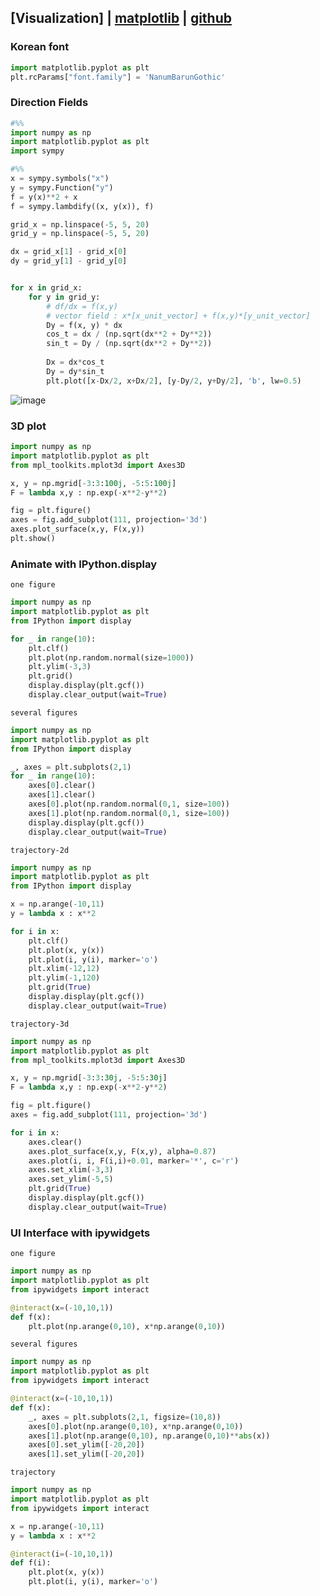 ## [Visualization] | [matplotlib](https://matplotlib.org/) | [github](https://github.com/matplotlib/matplotlib)
### Korean font
```python
import matplotlib.pyplot as plt
plt.rcParams["font.family"] = 'NanumBarunGothic'
```

### Direction Fields
```python
#%%
import numpy as np
import matplotlib.pyplot as plt
import sympy

#%%
x = sympy.symbols("x")
y = sympy.Function("y")
f = y(x)**2 + x
f = sympy.lambdify((x, y(x)), f)

grid_x = np.linspace(-5, 5, 20)
grid_y = np.linspace(-5, 5, 20) 

dx = grid_x[1] - grid_x[0]
dy = grid_y[1] - grid_y[0]


for x in grid_x:
    for y in grid_y:
        # df/dx = f(x,y)
        # vector field : x*[x_unit_vector] + f(x,y)*[y_unit_vector]
        Dy = f(x, y) * dx
        cos_t = dx / (np.sqrt(dx**2 + Dy**2))
        sin_t = Dy / (np.sqrt(dx**2 + Dy**2))
        
        Dx = dx*cos_t
        Dy = dy*sin_t
        plt.plot([x-Dx/2, x+Dx/2], [y-Dy/2, y+Dy/2], 'b', lw=0.5)
```
![image](https://user-images.githubusercontent.com/52376448/99900409-acef3e00-2cf2-11eb-81e6-1abc242bf9e7.png)


### 3D plot
```python
import numpy as np
import matplotlib.pyplot as plt
from mpl_toolkits.mplot3d import Axes3D

x, y = np.mgrid[-3:3:100j, -5:5:100j]
F = lambda x,y : np.exp(-x**2-y**2)

fig = plt.figure()
axes = fig.add_subplot(111, projection='3d')
axes.plot_surface(x,y, F(x,y))
plt.show()
```

### Animate with IPython.display
`one figure`
```python
import numpy as np
import matplotlib.pyplot as plt
from IPython import display

for _ in range(10):
    plt.clf()
    plt.plot(np.random.normal(size=1000))
    plt.ylim(-3,3)
    plt.grid()
    display.display(plt.gcf())
    display.clear_output(wait=True)
```
`several figures`
```python
import numpy as np
import matplotlib.pyplot as plt
from IPython import display

_, axes = plt.subplots(2,1)
for _ in range(10):
    axes[0].clear()
    axes[1].clear()
    axes[0].plot(np.random.normal(0,1, size=100))
    axes[1].plot(np.random.normal(0,1, size=100))
    display.display(plt.gcf())
    display.clear_output(wait=True)
```
`trajectory-2d`
```python
import numpy as np
import matplotlib.pyplot as plt
from IPython import display

x = np.arange(-10,11)
y = lambda x : x**2

for i in x:
    plt.clf()
    plt.plot(x, y(x))
    plt.plot(i, y(i), marker='o')
    plt.xlim(-12,12)
    plt.ylim(-1,120)
    plt.grid(True)
    display.display(plt.gcf())
    display.clear_output(wait=True)
```
`trajectory-3d`
```python
import numpy as np
import matplotlib.pyplot as plt
from mpl_toolkits.mplot3d import Axes3D

x, y = np.mgrid[-3:3:30j, -5:5:30j]
F = lambda x,y : np.exp(-x**2-y**2)

fig = plt.figure()
axes = fig.add_subplot(111, projection='3d')

for i in x:
    axes.clear()
    axes.plot_surface(x,y, F(x,y), alpha=0.87)
    axes.plot(i, i, F(i,i)+0.01, marker='*', c='r')
    axes.set_xlim(-3,3)
    axes.set_ylim(-5,5)
    plt.grid(True)
    display.display(plt.gcf())
    display.clear_output(wait=True)
```

### UI Interface with ipywidgets
`one figure`
```python
import numpy as np
import matplotlib.pyplot as plt
from ipywidgets import interact

@interact(x=(-10,10,1))
def f(x):
    plt.plot(np.arange(0,10), x*np.arange(0,10))
```
`several figures`
```python
import numpy as np
import matplotlib.pyplot as plt
from ipywidgets import interact

@interact(x=(-10,10,1))
def f(x):
    _, axes = plt.subplots(2,1, figsize=(10,8))
    axes[0].plot(np.arange(0,10), x*np.arange(0,10))
    axes[1].plot(np.arange(0,10), np.arange(0,10)**abs(x))
    axes[0].set_ylim([-20,20])
    axes[1].set_ylim([-20,20])
```
`trajectory`
```python
import numpy as np
import matplotlib.pyplot as plt
from ipywidgets import interact

x = np.arange(-10,11)
y = lambda x : x**2

@interact(i=(-10,10,1))
def f(i):
    plt.plot(x, y(x))
    plt.plot(i, y(i), marker='o')
```
